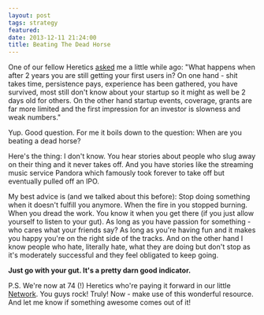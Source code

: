 ```yaml
---
layout: post
tags: strategy
featured: 
date: 2013-12-11 21:24:00
title: Beating The Dead Horse
---
```

One of our fellow Heretics [asked](https://docs.google.com/document/d/1AFodj-wcn1oUplocTFMwO1YzqNNHWTAbbcDgy2_1Luo/edit?usp=sharing) me a little while ago: "What happens when after 2 years you are still getting your first users in?  On one hand - shit takes time, persistence pays, experience has been gathered, you have survived, most still don't know about your startup so it might as well be 2 days old for others. On the other hand  startup events, coverage, grants are far more limited and the first impression for an investor is slowness and weak numbers."

Yup. Good question. For me it boils down to the question: When are you beating a dead horse?

Here's the thing: I don't know. You hear stories about people who slug away on their thing and it never takes off. And you have stories like the streaming music service Pandora which famously took forever to take off but eventually pulled off an IPO.

My best advice is (and we talked about this before): Stop doing something when it doesn't fulfill you anymore. When the fire in you stopped burning. When you dread the work. You know it when you get there (if you just allow yourself to listen to your gut). As long as you have passion for something - who cares what your friends say? As long as you're having fun and it makes you happy you're on the right side of the tracks. And on the other hand I know people who hate, literally hate, what they are doing but don't stop as it's moderately successful and they feel obligated to keep going.

**Just go with your gut. It's a pretty darn good indicator.**

P.S. We're now at 74 (!) Heretics who're paying it forward in our little [Network](http://theheretic.me/network/). You guys rock! Truly! Now - make use of this wonderful resource. And let me know if something awesome comes out of it!
